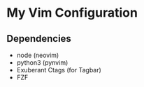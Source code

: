 # My Vim Configuration

## Dependencies

* node (neovim)
* python3 (pynvim)
* Exuberant Ctags (for Tagbar)
* FZF
